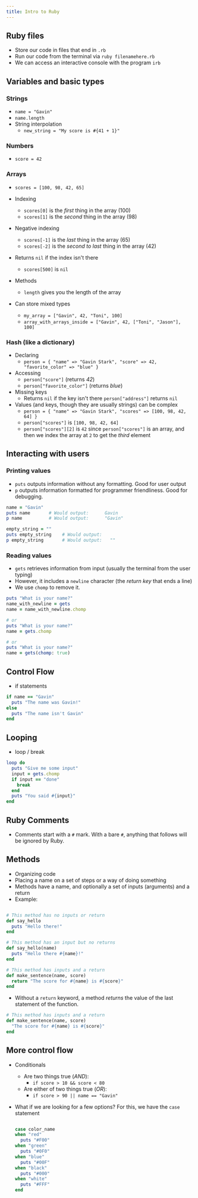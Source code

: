 ```yaml
---
title: Intro to Ruby
---
```


## Ruby files

- Store our code in files that end in `.rb`
- Run our code from the terminal via `ruby filenamehere.rb`
- We can access an interactive console with the program `irb`

## Variables and basic types

### Strings

- `name = "Gavin"`
- `name.length`
- String interpolation
  - `new_string = "My score is #{41 + 1}"`

### Numbers

- `score = 42`

### Arrays

- `scores = [100, 98, 42, 65]`

- Indexing

  - `scores[0]` is the _first_ thing in the array (100)
  - `scores[1]` is the _second_ thing in the array (98)

- Negative indexing

  - `scores[-1]` is the _last_ thing in the array (65)
  - `scores[-2]` is the _second to last_ thing in the array (42)

- Returns `nil` if the index isn't there

  - `scores[500]` is `nil`

- Methods

  - `length` gives you the length of the array

- Can store mixed types
  - `my_array = ["Gavin", 42, "Toni", 100]`
  - `array_with_arrays_inside = ["Gavin", 42, ["Toni", "Jason"], 100]`

### Hash (like a dictionary)

- Declaring
  - `person = { "name" => "Gavin Stark", "score" => 42, "favorite_color" => "blue" }`
- Accessing
  - `person["score"]` (returns _42_)
  - `person["favorite_color"]` (returns _blue_)
- Missing keys
  - Returns `nil` if the key isn't there `person["address"]` returns `nil`
- Values (and keys, though they are usually strings) can be complex
  - `person = { "name" => "Gavin Stark", "scores" => [100, 98, 42, 64] }`
  - `person["scores"]` is `[100, 98, 42, 64]`
  - `person["scores"][2]` is `42` since `person["scores"]` is an array, and then
    we index the array at `2` to get the _third_ element

## Interacting with users

### Printing values

- `puts` outputs information without any formatting. Good for user output
- `p` outputs information formatted for programmer friendliness. Good for
  debugging.

```ruby
name = "Gavin"
puts name       # Would output:      Gavin
p name          # Would output:      "Gavin"

empty_string = ""
puts empty_string    # Would output:
p empty_string       # Would output:   ""
```

### Reading values

- `gets` retrieves information from input (usually the terminal from the user
  typing)
- However, it includes a `newline` character (the _return key_ that ends a line)
- We use `chomp` to remove it.

```ruby
puts "What is your name?"
name_with_newline = gets
name = name_with_newline.chomp

# or
puts "What is your name?"
name = gets.chomp

# or
puts "What is your name?"
name = gets(chomp: true)
```

## Control Flow

- if statements

```ruby
if name == "Gavin"
  puts "The name was Gavin!"
else
  puts "The name isn't Gavin"
end
```

## Looping

- loop / break

```ruby
loop do
  puts "Give me some input"
  input = gets.chomp
  if input == "done"
    break
  end
  puts "You said #{input}"
end
```

## Ruby Comments

- Comments start with a `#` mark. With a bare `#`, anything that follows will be
  ignored by Ruby.

## Methods

- Organizing code
- Placing a name on a set of steps or a way of doing something
- Methods have a name, and optionally a set of inputs (arguments) and a return
- Example:

```ruby

# This method has no inputs or return
def say_hello
  puts "Hello there!"
end

# This method has an input but no returns
def say_hello(name)
  puts "Hello there #{name}!"
end

# This method has inputs and a return
def make_sentence(name, score)
  return "The score for #{name} is #{score}"
end
```

- Without a `return` keyword, a method _returns_ the value of the last statement
  of the function.

```ruby
# This method has inputs and a return
def make_sentence(name, score)
  "The score for #{name} is #{score}"
end
```

## More control flow

- Conditionals

  - Are two things true (_AND_):
    - `if score > 10 && score < 80`
  - Are either of two things true (_OR_):
    - `if score > 90 || name == "Gavin"`

- What if we are looking for a few options? For this, we have the `case`
  statement

  ```ruby

  case color_name
  when "red"
    puts "#F00"
  when "green"
    puts "#0F0"
  when "blue"
    puts "#00F"
  when "black"
    puts "#000"
  when "white"
    puts "#FFF"
  end
  ```
